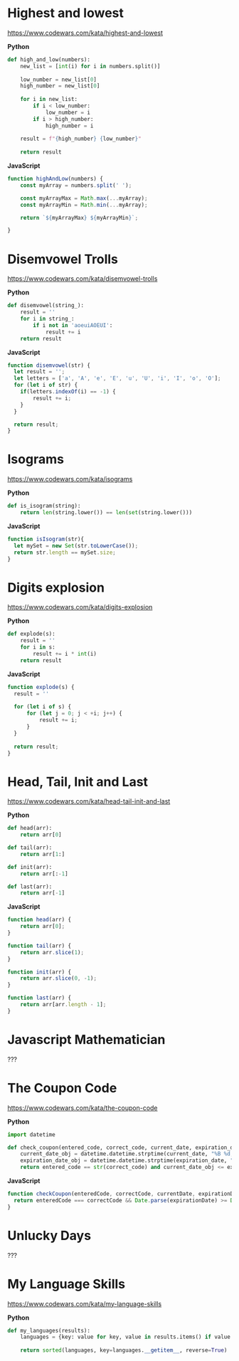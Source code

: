 # Highest and lowest
https://www.codewars.com/kata/highest-and-lowest

**Python**
```Python
def high_and_low(numbers):
    new_list = [int(i) for i in numbers.split()]
            
    low_number = new_list[0]
    high_number = new_list[0]
    
    for i in new_list:
        if i < low_number:
            low_number = i
        if i > high_number:
            high_number = i
            
    result = f"{high_number} {low_number}"
            
    return result
```

**JavaScript**
```JavaScript
function highAndLow(numbers) {
	const myArray = numbers.split(' ');

	const myArrayMax = Math.max(...myArray);
	const myArrayMin = Math.min(...myArray);

	return `${myArrayMax} ${myArrayMin}`;

}
```

# Disemvowel Trolls
https://www.codewars.com/kata/disemvowel-trolls

**Python**
```Python
def disemvowel(string_):
    result = ''
    for i in string_:
        if i not in 'aoeuiAOEUI':
            result += i
    return result
```

**JavaScript**
```JavaScript
function disemvowel(str) {
  let result = '';
  let letters = ['a', 'A', 'e', 'E', 'u', 'U', 'i', 'I', 'o', 'O'];
  for (let i of str) {
  	if(letters.indexOf(i) == -1) {
  		result += i;
  	}
  }

  return result;
}
```

# Isograms
https://www.codewars.com/kata/isograms

**Python**
```Python
def is_isogram(string):
    return len(string.lower()) == len(set(string.lower()))
```

**JavaScript**
```JavaScript
function isIsogram(str){
  let mySet = new Set(str.toLowerCase());
  return str.length == mySet.size;
}
```

# Digits explosion
https://www.codewars.com/kata/digits-explosion

**Python**
```Python
def explode(s):
    result = ''
    for i in s:
        result += i * int(i)
    return result
```

**JavaScript**
```JavaScript
function explode(s) {
  result = ''
  
  for (let i of s) {
	  for (let j = 0; j < +i; j++) {
		  result += i;
	  }
  }
  
  return result;
}
```

# Head, Tail, Init and Last
https://www.codewars.com/kata/head-tail-init-and-last

**Python**
```Python
def head(arr):
    return arr[0]

def tail(arr):
    return arr[1:]

def init(arr):
    return arr[:-1]

def last(arr):
    return arr[-1]
```

**JavaScript**
```JavaScript
function head(arr) {
	return arr[0];
}

function tail(arr) {
	return arr.slice(1);
}

function init(arr) {
	return arr.slice(0, -1);
}

function last(arr) {
	return arr[arr.length - 1];
}
```

# Javascript Mathematician

???

# The Coupon Code
https://www.codewars.com/kata/the-coupon-code

**Python**
```Python
import datetime

def check_coupon(entered_code, correct_code, current_date, expiration_date):
    current_date_obj = datetime.datetime.strptime(current_date, "%B %d, %Y")
    expiration_date_obj = datetime.datetime.strptime(expiration_date, "%B %d, %Y")
    return entered_code == str(correct_code) and current_date_obj <= expiration_date_obj
```

**JavaScript**
```JavaScript
function checkCoupon(enteredCode, correctCode, currentDate, expirationDate){
  return enteredCode === correctCode && Date.parse(expirationDate) >= Date.parse(currentDate)
}
```

# Unlucky Days

???

# My Language Skills
https://www.codewars.com/kata/my-language-skills

**Python**
```Python
def my_languages(results):
    languages = {key: value for key, value in results.items() if value > 59}
    
    return sorted(languages, key=languages.__getitem__, reverse=True)
```
